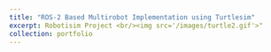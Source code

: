 ```yaml
---
title: "ROS-2 Based Multirobot Implementation using Turtlesim"
excerpt: Robotisim Project <br/><img src='/images/turtle2.gif'>"
collection: portfolio
---
```


